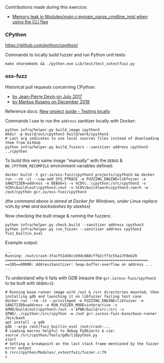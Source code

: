<!--Remains:
- test other sanitizers: memory, undefined
Currently they fail with many "undefined reference" warnings and:

    clang-8: error: linker command failed with exit code 1 (use -v to see invocation)
    Makefile:590: recipe for target 'python.exe' failed

- perform fuzz testing on pypi libs including C extensions (+ using cffi ?):
  * cython, numpy, sqlalchemy & tornado
  * over-the-top: filter top100 pypi packages: https://hugovk.github.io/top-pypi-packages/ (or: http://kgullikson88.github.io/blog/pypi-analysis.html)
  to only select those defining ext_modules: https://github.com/yaml/pyyaml/blob/master/setup.py#L67 - https://github.com/tornadoweb/tornado/blob/master/setup.py#L29 - https://github.com/simplejson/simplejson/blob/master/setup.py#L9 - https://github.com/sqlalchemy/sqlalchemy/blob/master/setup.py#L11 - https://github.com/cython/cython/blob/master/setup.py#L4
- PR oss-fuzz (follow-up on #731) & cpython
-->

Contributions made during this exercice:

- [Memory leak in Modules/main.c:pymain_parse_cmdline_impl when using the CLI flag](https://bugs.python.org/issue35720)

### CPython

https://github.com/python/cpython/

Commands to locally build fuzzer and run Python unit tests:

    make sharedmods && ./python.exe Lib/test/test_xxtestfuzz.py

### oss-fuzz

Historical pull requests concerning CPython:

- [by Jean-Pierre Devin on July 2017](https://github.com/google/oss-fuzz/pull/731)
- [by Markus Kusano on December 2018](https://github.com/google/oss-fuzz/pull/2031)

Reference docs: [New project guide - Testing locally](https://github.com/google/oss-fuzz/blob/master/docs/new_project_guide.md#testing-locally)

Commands I use to run the `address` sanitizer locally with Docker:

    python infra/helper.py build_image cpython3
    mkdir -p build/out/cpython3 build/work/cpython3
    # Last arg indicates to use local sources files instead of downloading them from GitHub
    python infra/helper.py build_fuzzers --sanitizer address cpython3 ../cpython

To build this very same image "manually" with the `DEBUG` & `NO_CPYTHON_RECOMPILE` environment variables defined:

    docker build -t gcr.io/oss-fuzz/cpython3 projects/cpython3 && docker run --rm -it --cap-add SYS_PTRACE -e FUZZING_ENGINE=libfuzzer -e SANITIZER=address -e DEBUG=1 -v %CD%\..\cpython:/src/cpython3 -v %CD%\build\out\cpython3:/out -v %CD%\build\work\cpython3:/work -w /out/cpython gcr.io/oss-fuzz/cpython3

_(the command above is aimed at Docker for Windows, under Linux replace `%CD%` by `$PWD` and backslashes by slashes)_

Now checking the built image & running the fuzzers:

    python infra/helper.py check_build --sanitizer address cpython3
    python infra/helper.py run_fuzzer --sanitizer address cpython3 fuzz_builtin_eval

Example output:

    ...
    Running: /out/crash-3facf51d50ccb9dc888cff62cff3c55a13f0eb29
    =================================================================
    ==285==ERROR: AddressSanitizer: heap-buffer-overflow on address ...
    ...

<!-- This is from the oss-fuzz docs and works, but misses debug symbols:
    winpty python infra/helper.py shell base-runner-debug cpython3
    gdb --args /out/cpython3/fuzz_builtin_eval /out/cpython3/crash-3facf51d50ccb9dc888cff62cff3c55a13f0eb29

    This was a initial attempt to retrieve libfuzzer source code:
    mkdir -p compiler-rt && cd compiler-rt && git init && git remote add -f origin https://github.com/llvm-mirror/compiler-rt.git && git config core.sparseCheckout true && echo lib/fuzzer >> .git/info/sparse-checkout && git pull origin master && cd -

    Importing /src directory from gcr.io/oss-fuzz/cpython3 image to host (do it only once):
    cd build; docker run --rm gcr.io/oss-fuzz/cpython3 tar cz /src | tar xz; cd -
-->

To understand why it fails with GDB (require the `gcr.io/oss-fuzz/cpython3` to be built with `DEBUG=1`):

    # Running base-runner image with /out & /src directories mounted, then installing gdb and launching it on libfuzzer failing test case
    docker run --rm -it --privileged -e FUZZING_ENGINE=libfuzzer -e SANITIZER=address -e RUN_FUZZER_MODE=interactive -v $PWD/build/out/cpython3:/out -v $PWD/build/src:/src -v $PWD/../cpython:/src/cpython -w /out gcr.io/oss-fuzz-base/base-runner /bin/bash
    apt install -y gdb
    gdb --args /out/fuzz_builtin_eval /out/crash-...
    # Loading macros helpful to debug PyObjects & cie:
    source /src/cpython/Tools/gdb/libpython.py
    start
    # Setting a breakpoint on the last stack frame mentioned by the fuzzer error output
    b /src/cpython/Modules/_xxtestfuzz/fuzzer.c:79
    c
